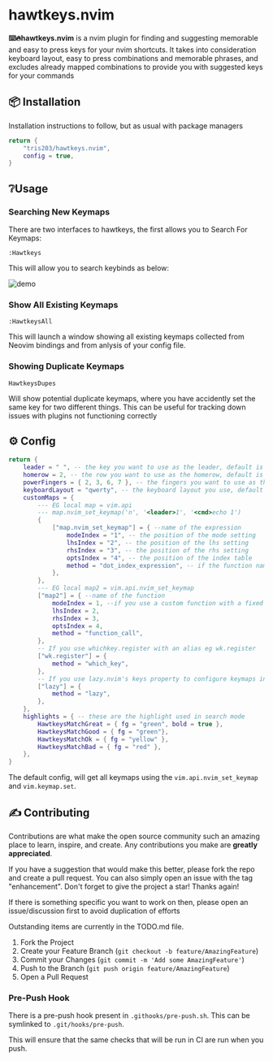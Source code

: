 # hawtkeys.nvim

**⌨️🔥hawtkeys.nvim** is a nvim plugin for finding and suggesting memorable and easy to press keys for your nvim shortcuts.
It takes into consideration keyboard layout, easy to press combinations and memorable phrases, and excludes already mapped combinations to provide you with suggested keys for your commands

## 📦 Installation
Installation instructions to follow, but as usual with package managers

```lua
return {
    "tris203/hawtkeys.nvim",
    config = true,
}
```
## ❔Usage

### Searching New Keymaps

There are two interfaces to hawtkeys, the first allows you to Search For Keymaps:

```
:Hawtkeys
```

This will allow you to search keybinds as below:

![demo](https://github.com/tris203/hawtkeys.nvim/assets/18444302/3e2d0851-4c6d-480f-97a0-a4112d0a6923)


### Show All Existing Keymaps

```
:HawtkeysAll
```

This will launch a window showing all existing keymaps collected from Neovim bindings and from anlysis of your config file.

### Showing Duplicate Keymaps

```
HawtkeysDupes
```

Will show potential duplicate keymaps, where you have accidently set the same key for two different things. This can be useful for tracking down issues with plugins not functioning correctly


## ⚙️ Config
```lua
return {
    leader = " ", -- the key you want to use as the leader, default is space
    homerow = 2, -- the row you want to use as the homerow, default is 2
    powerFingers = { 2, 3, 6, 7 }, -- the fingers you want to use as the powerfingers, default is {2,3,6,7}
    keyboardLayout = "qwerty", -- the keyboard layout you use, default is qwerty
    customMaps = {
        --- EG local map = vim.api
        --- map.nvim_set_keymap('n', '<leader>1', '<cmd>echo 1')
        {
            ["map.nvim_set_keymap"] = { --name of the expression
                modeIndex = "1", -- the position of the mode setting
                lhsIndex = "2", -- the position of the lhs setting
                rhsIndex = "3", -- the position of the rhs setting
                optsIndex = "4", -- the position of the index table
                method = "dot_index_expression", -- if the function name contains a dot
            },
        },
        --- EG local map2 = vim.api.nvim_set_keymap
        ["map2"] = { --name of the function
            modeIndex = 1, --if you use a custom function with a fixed value, eg normRemap, then this can be a fixed mode eg 'n'
            lhsIndex = 2,
            rhsIndex = 3,
            optsIndex = 4,
            method = "function_call",
        },
        -- If you use whichkey.register with an alias eg wk.register
        ["wk.register"] = {
            method = "which_key",
        },
        -- If you use lazy.nvim's keys property to configure keymaps in your plugins
        ["lazy"] = {
            method = "lazy",
        },
    },
    highlights = { -- these are the highlight used in search mode
        HawtkeysMatchGreat = { fg = "green", bold = true },
        HawtkeysMatchGood = { fg = "green"},
        HawtkeysMatchOk = { fg = "yellow" },
        HawtkeysMatchBad = { fg = "red" },
    },
}
```
The default config, will get all keymaps using the ```vim.api.nvim_set_keymap``` and ```vim.keymap.set```.

## ✍️ Contributing

Contributions are what make the open source community such an amazing place to learn, inspire, and create. Any contributions you make are **greatly appreciated**.

If you have a suggestion that would make this better, please fork the repo and create a pull request. You can also simply open an issue with the tag "enhancement".
Don't forget to give the project a star! Thanks again!

If there is something specific you want to work on then, please open an issue/discussion first to avoid duplication of efforts

Outstanding items are currently in the TODO.md file.

1. Fork the Project
2. Create your Feature Branch (`git checkout -b feature/AmazingFeature`)
3. Commit your Changes (`git commit -m 'Add some AmazingFeature'`)
4. Push to the Branch (`git push origin feature/AmazingFeature`)
5. Open a Pull Request

### Pre-Push Hook

There is a pre-push hook present in ```.githooks/pre-push.sh```. This can be symlinked to ```.git/hooks/pre-push```.

This will ensure that the same checks that will be run in CI are run when you push.
